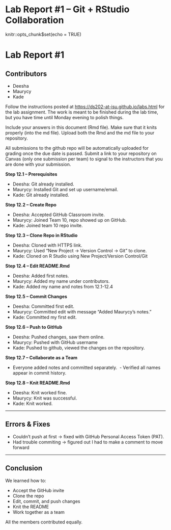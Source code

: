 Lab Report \#1 – Git + RStudio Collaboration
================

<!-- README.md is generated from README.Rmd. Please edit the README.Rmd file -->

knitr::opts_chunk\$set(echo = TRUE)

# Lab Report \#1

## Contributors

- Deesha
- Maurycy
- Kade

Follow the instructions posted at
<https://ds202-at-isu.github.io/labs.html> for the lab assignment. The
work is meant to be finished during the lab time, but you have time
until Monday evening to polish things.

Include your answers in this document (Rmd file). Make sure that it
knits properly (into the md file). Upload both the Rmd and the md file
to your repository.

All submissions to the github repo will be automatically uploaded for
grading once the due date is passed. Submit a link to your repository on
Canvas (only one submission per team) to signal to the instructors that
you are done with your submission.

**Step 12.1 – Prerequisites**  
- Deesha: Git already installed.  
- Maurycy: Installed Git and set up username/email.  
- Kade: Git already installed.  

**Step 12.2 – Create Repo**  
- Deesha: Accepted GitHub Classroom invite.  
- Maurycy: Joined Team 10, repo showed up on GitHub.  
- Kade: Joined team 10 repo invite.

**Step 12.3 – Clone Repo in RStudio**  
- Deesha: Cloned with HTTPS link.  
- Maurycy: Used “New Project → Version Control → Git” to clone.  
- Kade: Cloned on R Studio using New Project/Version Control/Git  

**Step 12.4 – Edit README.Rmd**  
- Deesha: Added first notes.  
- Maurycy: Added my name under contributors.  
- Kade: Added my name and notes from 12.1-12.4  

**Step 12.5 – Commit Changes**  
- Deesha: Committed first edit.  
- Maurycy: Committed edit with message “Added Maurycy’s notes.”  
- Kade: Committed my first edit.  

**Step 12.6 – Push to GitHub**  
- Deesha: Pushed changes, saw them online.  
- Maurycy: Pushed with GitHub username  
- Kade: Pushed to github, viewed the changes on the repository.  

**Step 12.7 – Collaborate as a Team**  
- Everyone added notes and committed separately.  - Verified all names
appear in commit history. 

**Step 12.8 – Knit README.Rmd**  
- Deesha: Knit worked fine.  
- Maurycy: Knit was successful.  
- Kade: Knit worked.  

------------------------------------------------------------------------

## Errors & Fixes 

- Couldn’t push at first → fixed with GitHub Personal Access Token
  (PAT).  
- Had trouble commiting → figured out I had to make a comment to move
  forward  

------------------------------------------------------------------------

## Conclusion 

We learned how to:  
- Accept the GitHub invite  
- Clone the repo  
- Edit, commit, and push changes  
- Knit the README  
- Work together as a team  

All the members contributed equally.  
